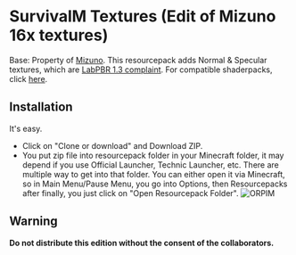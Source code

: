 # SurvivalM Textures (Edit of Mizuno 16x textures)
Base: Property of [Mizuno](https://mizunomcmemo.blogspot.com/).
This resourcepack adds Normal & Specular textures, which are [LabPBR 1.3 complaint](https://github.com/rre36/lab-pbr/wiki).
For compatible shaderpacks, click [here](https://github.com/rre36/lab-pbr/wiki/Shader-Packs).
## Installation
It's easy.
- Click on "Clone or download" and Download ZIP.
- You put zip file into resourcepack folder in your Minecraft folder, it may depend if you use Official Launcher, Technic Launcher, etc. There are multiple way to get into that folder. You can either open it via Minecraft, so in Main Menu/Pause Menu, you go into Options, then Resourcepacks after finally, you just click on "Open Resourcepack Folder".
![ORPIM](https://cdn.discordapp.com/attachments/702569331996754070/705016384161316944/openresourcepackviaminecraft.gif)
## Warning
**Do not distribute this edition without the consent of the collaborators.**
